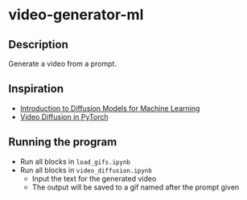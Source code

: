 # video-generator-ml

## Description
Generate a video from a prompt.

## Inspiration
* [Introduction to Diffusion Models for Machine Learning](https://www.assemblyai.com/blog/diffusion-models-for-machine-learning-introduction/)
* [Video Diffusion in PyTorch](https://github.com/lucidrains/video-diffusion-pytorch)

## Running the program

* Run all blocks in `load_gifs.ipynb`
* Run all blocks in `video_diffusion.ipynb`
  * Input the text for the generated video
  * The output will be saved to a gif named after the prompt given
